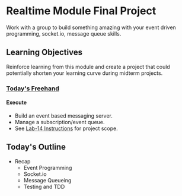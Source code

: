 # Realtime Module Final Project

Work with a group to build something amazing with your event driven programming, socket.io, message queue skills.

## Learning Objectives

Reinforce learning from this module and create a project that could potentially shorten your learning curve during midterm projects. 

### [Today's Freehand](https://ryangallaway792749.invisionapp.com/freehand/401d53-class-14-laLTmmOGt)


#### Execute

- Build an event based messaging server.
- Manage a subscription/event queue.
- See [Lab-14 Instructions](https://codefellows.github.io/code-401-javascript-guide/curriculum/class-14/lab/) for project scope.

## Today's Outline

- Recap
  - Event Programming
  - Socket.io
  - Message Queueing
  - Testing and TDD

<!-- To Be Completed By Instructor -->


